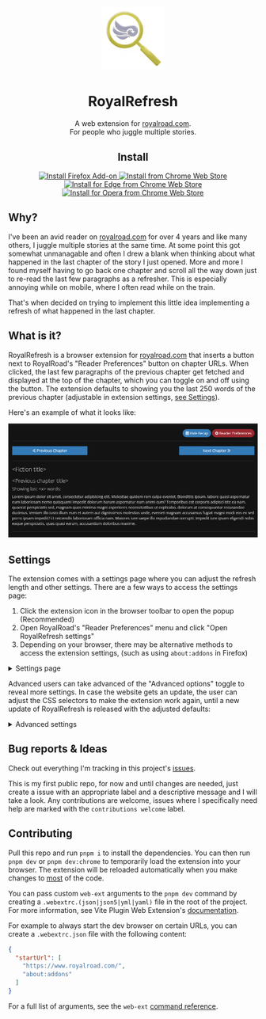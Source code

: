<h1 align="center">
  <img src="src/public/icons/royalroad_128.png" alt="RoyalRefresh Logo" width="128" height="128">
</h1>

<h1 align="center">RoyalRefresh</h1>

<p align="center">A web extension for <a href="https://royalroad.com">royalroad.com</a>.<br>For people who juggle multiple stories.</p>

<h2 align="center">Install</h2>
<p align="center">
  <a href="https://addons.mozilla.org/en-US/firefox/addon/royalrefresh">
    <img src="https://img.shields.io/badge/Firefox-royalrefresh-orange?logo=firefoxbrowser&style=flat-square" alt="Install Firefox Add-on">
  </a>
  <a href="https://chromewebstore.google.com/detail/royalrefresh/dfedgngibbhkdhcengnfhdolgcogmijc">
    <img src="https://img.shields.io/badge/Chrome-royalrefresh-blue?logo=googlechrome&style=flat-square" alt="Install from Chrome Web Store">
  </a>
  <!-- MSFT does not allow the use of the Edge logo, so it's not in the simpleicons.org collection -->
  <a href="https://chromewebstore.google.com/detail/royalrefresh/dfedgngibbhkdhcengnfhdolgcogmijc">
    <img src="https://img.shields.io/badge/Edge-royalrefresh-green?&style=flat-square" alt="Install for Edge from Chrome Web Store">
  </a>
  <a href="https://chromewebstore.google.com/detail/royalrefresh/dfedgngibbhkdhcengnfhdolgcogmijc">
    <img src="https://img.shields.io/badge/Opera-royalrefresh-red?logo=opera&style=flat-square" alt="Install for Opera from Chrome Web Store">
  </a>
</p>

## Why?

I've been an avid reader on [royalroad.com](https://royalroad.com) for over 4 years and like many others, I juggle
multiple stories at the same time. At some point this got somewhat unmanagable and often I drew a blank when thinking
about what happened in the last chapter of the story I just opened. More and more I found myself having to go back one
chapter and scroll all the way down just to re-read the last few paragraphs as a refresher. This is especially annoying
while on mobile, where I often read while on the train.

That's when decided on trying to implement this little idea implementing a refresh of what happened in the last chapter.

## What is it?

RoyalRefresh is a browser extension for [royalroad.com](https://royalroad.com) that inserts a button next to RoyalRoad's
"Reader Preferences" button on chapter URLs. When clicked, the last few paragraphs of the previous chapter get fetched
and displayed at the top of the chapter, which you can toggle on and off using the button. The extension defaults to
showing you the last 250 words of the previous chapter (adjustable in extension settings, [see Settings](#settings)).

Here's an example of what it looks like:

![Refresh example](docs/recap_example.png)

## Settings

The extension comes with a settings page where you can adjust the refresh length and other settings.
There are a few ways to access the settings page:

1. Click the extension icon in the browser toolbar to open the popup (Recommended)
1. Open RoyalRoad's "Reader Preferences" menu and click "Open RoyalRefresh settings"
1. Depending on your browser, there may be alternative methods to access the extension settings,
(such as using `about:addons` in Firefox)

<details>
  <summary>Settings page</summary>
  
  ![Settings page](docs/basic_settings.png)
  
</details>  

Advanced users can take advanced of the "Advanced options" toggle to reveal more settings. In case the website gets an
update, the user can adjust the CSS selectors to make the extension work again, until a new update of RoyalRefresh is
released with the adjusted defaults:

<details>
  <summary>Advanced settings</summary>
  
  ![Advanced settings](docs/advanced_settings.png)
  
</details>

## Bug reports & Ideas

Check out everything I'm tracking in this project's [issues](https://github.com/Seismix/royalrefresh/issues/).

This is my first public repo, for now and until changes are needed, just create a issue with an appropriate label and a
descriptive message and I will take a look. Any contributions are welcome, issues where I specifically need help are
marked with the `contributions welcome` label.

## Contributing

Pull this repo and run `pnpm i` to install the dependencies. You can then run `pnpm dev` or `pnpm dev:chrome`
to temporarily load the extension into your browser. The extension will be reloaded automatically when you make changes
to [most](https://github.com/aklinker1/vite-plugin-web-extension/issues) of the code.

You can pass custom `web-ext` arguments to the `pnpm dev` command by creating a `.webextrc.(json|json5|yml|yaml)` file
in the root of the project. For more information, see Vite Plugin Web Extension's
[documentation](https://vite-plugin-web-extension.aklinker1.io/guide/configure-browser-startup.html#config-files).

For example to always start the dev browser on certain URLs, you can create a `.webextrc.json` file with the
following content:

```json
{
  "startUrl": [
    "https://www.royalroad.com/",
    "about:addons"
  ]
}
```

For a full list of arguments, see the `web-ext`
[command reference](https://extensionworkshop.com/documentation/develop/web-ext-command-reference/).
